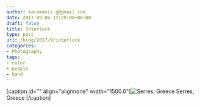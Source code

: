 ```yaml
---
author: karamanis.g@gmail.com
date: 2017-09-06 17:29:00+00:00
draft: false
title: Interlock
type: post
url: /blog/2017/9/interlock
categories:
- Photography
tags:
- color
- people
- hand
---
```


[caption id="" align="alignnone" width="1500.0"]![ Serres, Greece ](/images/2017-09-06-20179interlock/image-asset.jpeg)
 Serres, Greece [/caption]
